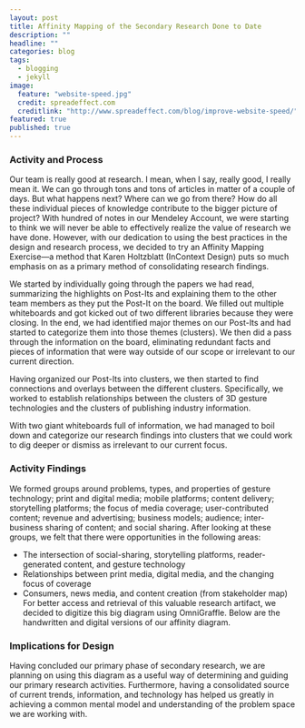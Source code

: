 ```yaml
---
layout: post
title: Affinity Mapping of the Secondary Research Done to Date
description: ""
headline: ""
categories: blog
tags: 
  - blogging
  - jekyll
image: 
  feature: "website-speed.jpg"
  credit: spreadeffect.com
  creditlink: "http://www.spreadeffect.com/blog/improve-website-speed/"
featured: true
published: true
---
```


### Activity and Process

Our team is really good at research. I mean, when I say, really good, I really mean it. We can go through tons and tons of articles in matter of a couple of days. But what happens next? Where can we go from there? How do all these individual pieces of knowledge contribute to the bigger picture of project? With hundred of notes in our Mendeley Account, we were starting to think we will never be able to effectively realize the value of research we have done. However, with our dedication to using the best practices in the design and research process, we decided to try an Affinity Mapping Exercise—a method that Karen Holtzblatt (InContext Design) puts so much emphasis on as a primary method of consolidating research findings.

We started by individually going through the papers we had read, summarizing the highlights on Post-Its and explaining them to the other team members as they put the Post-It on the board. We filled out multiple whiteboards and got kicked out of two different libraries because they were closing. In the end, we had identified major themes on our Post-Its and had started to categorize them into those themes (clusters). We then did a pass through the information on the board, eliminating redundant facts and pieces of information that were way outside of our scope or irrelevant to our current direction.

Having organized our Post-Its into clusters, we then started to find connections and overlays between the different clusters. Specifically, we worked to establish relationships between the clusters of 3D gesture technologies and the clusters of publishing industry information.

With two giant whiteboards full of information, we had managed to boil down and categorize our research findings into clusters that we could work to dig deeper or dismiss as irrelevant to our current focus.  

### Activity Findings

We formed groups around problems, types, and properties of gesture technology; print and digital media; mobile platforms; content delivery; storytelling platforms; the focus of media coverage; user-contributed content; revenue and advertising; business models; audience; inter-business sharing of content; and social sharing. After looking at these groups, we felt that there were opportunities in the following areas:

* The intersection of social-sharing, storytelling platforms, reader-generated content, and gesture technology
* Relationships between print media, digital media, and the changing focus of coverage 
* Consumers, news media, and content creation (from stakeholder map)
For better access and retrieval of this valuable research artifact, we decided to digitize this big diagram using OmniGraffle. Below are the handwritten and digital versions of our affinity diagram.

### Implications for Design

Having concluded our primary phase of secondary research, we are planning on using this diagram as a useful way of determining and guiding our primary research activities. Furthermore, having a consolidated source of current trends, information, and technology has helped us greatly in achieving a common mental model and understanding of the problem space we are working with.

